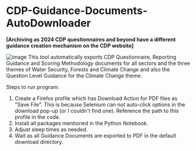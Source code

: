 # CDP-Guidance-Documents-AutoDownloader

**[Archiving as 2024 CDP questionnaires and beyond have a different guidance creation mechanism on the CDP website]**

![image](https://user-images.githubusercontent.com/23148033/155912669-e9f1adc8-7e0b-4b13-a377-ad71defb9bcb.png)
This tool automatically exports CDP Questionnaire, Reporting Guidance and Scoring Methodology documents for all sectors and the three themes of Water Security, Forests and Climate Change and also the Question Level Guidance for the Climate Change theme.

Steps to run program:
1. Create a Firefox profile which has Download Action for PDF files as "Save File". This is because Selenium can not auto-click options in the download pop-up (or I couldn't find one). Reference the path to this profile in the code.
2. Install all packages mentioned in the Python Notebook.
3. Adjust sleep times as needed.
4. Wait as all Guidance Documents are exported to PDF in the default download directory.
